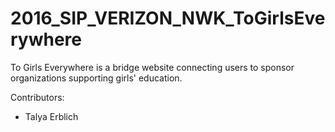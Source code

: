 # 2016_SIP_VERIZON_NWK_ToGirlsEverywhere
To Girls Everywhere is a bridge website connecting users to sponsor organizations supporting girls' education.

Contributors: 
* Talya Erblich